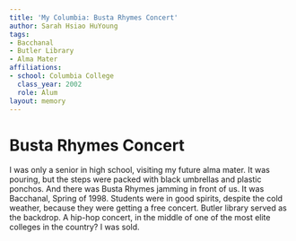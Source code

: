 ```yaml
---
title: 'My Columbia: Busta Rhymes Concert'
author: Sarah Hsiao HuYoung
tags:
- Bacchanal
- Butler Library
- Alma Mater
affiliations:
- school: Columbia College
  class_year: 2002
  role: Alum
layout: memory
---
```


# Busta Rhymes Concert

I was only a senior in high school, visiting my future alma mater.  It was pouring, but the steps were packed with black umbrellas and plastic ponchos.  And there was Busta Rhymes jamming in front of us.  It was Bacchanal, Spring of 1998.  Students were in good spirits, despite the cold weather, because they were getting a free concert.  Butler library served as the backdrop.  A hip-hop concert, in the middle of one of the most elite colleges in the country?  I was sold.
